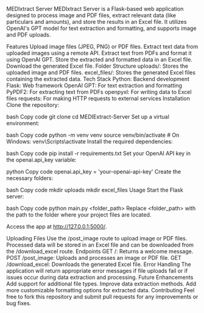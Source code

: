 MEDIxtract Server
MEDIxtract Server is a Flask-based web application designed to process image and PDF files, extract relevant data (like particulars and amounts), and store the results in an Excel file. It utilizes OpenAI's GPT model for text extraction and formatting, and supports image and PDF uploads.

Features
Upload image files (JPEG, PNG) or PDF files.
Extract text data from uploaded images using a remote API.
Extract text from PDFs and format it using OpenAI GPT.
Store the extracted and formatted data in an Excel file.
Download the generated Excel file.
Folder Structure
uploads/: Stores the uploaded image and PDF files.
excel_files/: Stores the generated Excel files containing the extracted data.
Tech Stack
Python: Backend development
Flask: Web framework
OpenAI GPT: For text extraction and formatting
PyPDF2: For extracting text from PDFs
openpyxl: For writing data to Excel files
requests: For making HTTP requests to external services
Installation
Clone the repository:

bash
Copy code
git clone 
cd MEDIExtract-Server
Set up a virtual environment:

bash
Copy code
python -m venv venv
source venv/bin/activate  # On Windows: venv\Scripts\activate
Install the required dependencies:

bash
Copy code
pip install -r requirements.txt
Set your OpenAI API key in the openai.api_key variable:

python
Copy code
openai.api_key = 'your-openai-api-key'
Create the necessary folders:

bash
Copy code
mkdir uploads
mkdir excel_files
Usage
Start the Flask server:

bash
Copy code
python main.py <folder_path>
Replace <folder_path> with the path to the folder where your project files are located.

Access the app at http://127.0.0.1:5000/.

Uploading Files
Use the /post_image route to upload image or PDF files.
Processed data will be stored in an Excel file and can be downloaded from the /download_excel route.
Endpoints
GET /: Returns a welcome message.
POST /post_image: Uploads and processes an image or PDF file.
GET /download_excel: Downloads the generated Excel file.
Error Handling
The application will return appropriate error messages if file uploads fail or if issues occur during data extraction and processing.
Future Enhancements
Add support for additional file types.
Improve data extraction methods.
Add more customizable formatting options for extracted data.
Contributing
Feel free to fork this repository and submit pull requests for any improvements or bug fixes.

